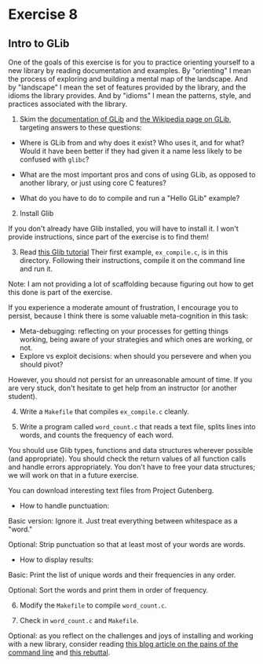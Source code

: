 # Exercise 8

## Intro to GLib

One of the goals of this exercise is for you to practice orienting
yourself to a new library by reading documentation and examples.  By
"orienting" I mean the process of exploring and building a mental map
of the landscape.  And by "landscape" I mean the set of features
provided by the library, and the idioms the library provides.  And by
"idioms" I mean the patterns, style, and practices associated with the
library.

1) Skim the [documentation of
GLib](https://developer.gnome.org/glib/stable/index.html) and [the
Wikipedia page on GLib](https://en.wikipedia.org/wiki/GLib), targeting
answers to these questions:

*  Where is GLib from and why does it exist?  Who uses it, and for
what?  Would it have been better if they had given it a name less
likely to be confused with `glibc`?

*  What are the most important pros and cons of using GLib, as opposed
to another library, or just using core C features?

*  What do you have to do to compile and run a "Hello GLib" example?

2) Install Glib

If you don't already have Glib installed, you will have to install it.
I won't provide instructions, since part of the exercise is to find them!


3) Read [this Glib tutorial](http://www.ibm.com/developerworks/linux/tutorials/l-glib/)
Their first example, `ex_compile.c`, is in this directory.
Following their instructions, compile it on the command line and run it.

Note: I am not providing a lot of scaffolding because figuring out how to get 
this done is part of the exercise.

If you experience a moderate amount of frustration, I encourage you to persist,
because I think there is some valuable meta-cognition in this task:

* Meta-debugging: reflecting on your processes for getting things working, being aware of your strategies and which ones are working, or not.
* Explore vs exploit decisions: when should you persevere and when you should pivot?

However, you should not persist for an unreasonable amount of time.  If you are very stuck,
don't hesitate to get help from an instructor (or another student).

4) Write a `Makefile` that compiles `ex_compile.c` cleanly.

5) Write a program called `word_count.c` that reads a text file,
splits lines into words, and counts the frequency of each word. 

You should use Glib types, functions and data structures wherever
possible (and appropriate).  You should check the return values of all
function calls and handle errors appropriately.  You don't have to
free your data structures; we will work on that in a future exercise.

You can download interesting text files from Project Gutenberg.

*  How to handle punctuation:

Basic version: Ignore it.  Just treat everything between whitespace as
a "word."

Optional: Strip punctuation so that at least most of your words are words.

* How to display results:

Basic: Print the list of unique words and their frequencies in any order.

Optional: Sort the words and print them in order of frequency.

6) Modify the `Makefile` to compile `word_count.c`.

7) Check in `word_count.c` and `Makefile`.

Optional: as you reflect on the challenges and joys of installing and working
with a new library, consider reading [this blog article on the pains of the command line](http://www.pgbovine.net/command-line-bullshittery.htm)
and [this rebuttal](https://medium.com/@eytanadar/on-the-value-of-command-line-bullshittery-94dc19ec8c61). 

